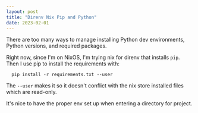 ```yaml
---
layout: post
title: "Direnv Nix Pip and Python"
date: 2023-02-01
---
```


There are too many ways to manage installing Python dev environments, Python versions, and required packages.

Right now, since I'm on NixOS, I'm trying nix for direnv that installs `pip`. Then I use pip to install the requirements with:

```
  pip install -r requirements.txt --user
```

The `--user` makes it so it doesn't conflict with the nix store installed files which are read-only.

It's nice to have the proper env set up when entering a directory for project.
